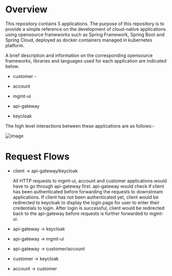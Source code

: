 # Overview
This repository contains 5 applications. The purpose of this repository is to provide a simple reference on the development of cloud-native applications using opensource frameworks such as Spring Framework, Spring Boot and Spring Cloud, deployed as docker containers managed in kubernetes platform.

A brief description and information on the corresponding opensource frameworks, libraries and languages used for each application are indicated below.

  * customer -

  * account

  * mgmt-ui

  * api-gateway

  * keycloak

The high level interactions between these applications are as follows:-

![image](https://user-images.githubusercontent.com/36339970/125591091-0e66235b-1e31-4b05-ad6c-b3670f14f85c.png)

# Request Flows

  * client -> api-gateway/keycloak

    All HTTP requests to mgmt-ui, account and customer applications would have to go through api-gateway first. api-gateway would check if client has been authenticated before forwarding the requests to downstream applications. If client has not been authenticated yet, client would be redirected to keycloak to display the login page for user to enter their credentials to login. After login is successful, client would be redirected back to the api-gateway before requests is further forwarded to mgmt-ui.
    
  * api-gateway -> keycloak

  * api-gateway -> mgmt-ui

  * api-gateway -> customer/account

  * customer -> keycloak

  * account -> customer
